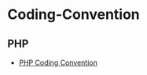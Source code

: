 # Coding-Convention

## PHP
  + [PHP Coding Convention](https://github.com/tranvanmydev/coding-convention/blob/master/php/php_vn.md)